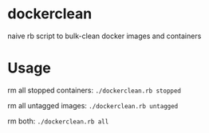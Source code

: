 dockerclean
===========

naive rb script to bulk-clean docker images and containers

Usage
===========

rm all stopped containers:
`./dockerclean.rb stopped`

rm all untagged images:
`./dockerclean.rb untagged`

rm both:
`./dockerclean.rb all`
